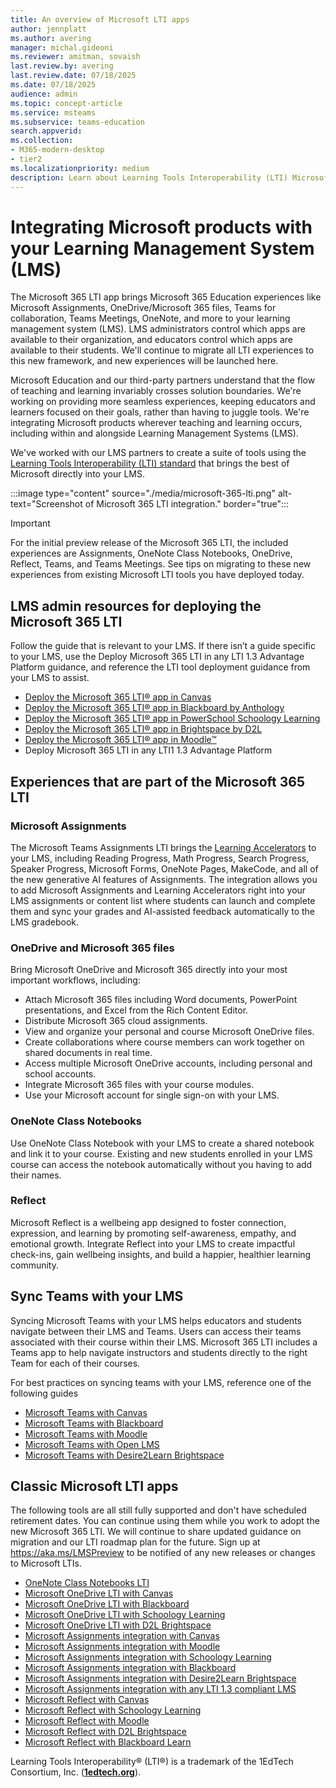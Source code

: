 ```yaml
---
title: An overview of Microsoft LTI apps
author: jennplatt
ms.author: avering
manager: michal.gideoni
ms.reviewer: amitman, sovaish
last.review.by: avering
last.review.date: 07/18/2025
ms.date: 07/18/2025
audience: admin
ms.topic: concept-article
ms.service: msteams
ms.subservice: teams-education
search.appverid: 
ms.collection: 
- M365-modern-desktop
- tier2
ms.localizationpriority: medium
description: Learn about Learning Tools Interoperability (LTI) Microsoft apps, and how they help educators when integrating Microsoft apps into their Learning Management System (LMS).
---
```


# Integrating Microsoft products with your Learning Management System (LMS)

The Microsoft 365 LTI app brings Microsoft 365 Education experiences like Microsoft Assignments, OneDrive/Microsoft 365 files, Teams for collaboration, Teams Meetings, OneNote, and more to your learning management system (LMS). LMS administrators control which apps are available to their organization, and educators control which apps are available to their students. We'll continue to migrate all LTI experiences to this new framework, and new experiences will be launched here.

Microsoft Education and our third-party partners understand that the flow of teaching and learning invariably crosses solution boundaries. We're working on providing more seamless experiences, keeping educators and learners focused on their goals, rather than having to juggle tools. We're integrating Microsoft products wherever teaching and learning occurs, including within and alongside Learning Management Systems (LMS).

We've worked with our LMS partners to create a suite of tools using the [Learning Tools Interoperability (LTI) standard](https://www.imsglobal.org/activity/learning-tools-interoperability) that brings the best of Microsoft directly into your LMS.

:::image type="content" source="./media/microsoft-365-lti.png" alt-text="Screenshot of Microsoft 365 LTI integration." border="true":::

> [!IMPORTANT]
> For the initial preview release of the Microsoft 365 LTI, the included experiences are Assignments, OneNote Class Notebooks, OneDrive, Reflect, Teams, and Teams Meetings. See tips on migrating to these new experiences from existing Microsoft LTI tools you have deployed today.
<!-- -->

## LMS admin resources for deploying the Microsoft 365 LTI

Follow the guide that is relevant to your LMS. If there isn’t a guide specific to your LMS, use the Deploy Microsoft 365 LTI in any LTI 1.3 Advantage Platform guidance, and reference the LTI tool deployment guidance from your LMS to assist.

- [Deploy the Microsoft 365 LTI® app in Canvas](microsoft-365-lti-canvas.md)
- [Deploy the Microsoft 365 LTI® app in Blackboard by Anthology](microsoft-365-lti-blackboard.md)
- [Deploy the Microsoft 365 LTI® app in PowerSchool Schoology Learning](microsoft-365-lti-schoology.md)
- [Deploy the Microsoft 365 LTI® app in Brightspace by D2L](microsoft-365-lti-brightspace.md)
- [Deploy the Microsoft 365 LTI® app in Moodle™](microsoft-365-lti-moodle.md)
- Deploy Microsoft 365 LTI in any LTI1 1.3 Advantage Platform
<!-- -->

## Experiences that are part of the Microsoft 365 LTI

### Microsoft Assignments

The Microsoft Teams Assignments LTI brings the [Learning Accelerators](https://www.microsoft.com/education/learning-tools/learning-accelerators) to your LMS, including Reading Progress, Math Progress, Search Progress, Speaker Progress, Microsoft Forms, OneNote Pages, MakeCode, and all of the new generative AI features of Assignments. The integration allows you to add Microsoft Assignments and Learning Accelerators right into your LMS assignments or content list where students can launch and complete them and sync your grades and AI-assisted feedback automatically to the LMS gradebook.

### OneDrive and Microsoft 365 files

Bring Microsoft OneDrive and Microsoft 365 directly into your most important workflows, including:

- Attach Microsoft 365 files including Word documents, PowerPoint presentations, and Excel from the Rich Content Editor.
- Distribute Microsoft 365 cloud assignments.
- View and organize your personal and course Microsoft OneDrive files.
- Create collaborations where course members can work together on shared documents in real time.
- Access multiple Microsoft OneDrive accounts, including personal and school accounts.
- Integrate Microsoft 365 files with your course modules.
- Use your Microsoft account for single sign-on with your LMS.

### OneNote Class Notebooks

Use OneNote Class Notebook with your LMS to create a shared notebook and link it to your course. Existing and new students enrolled in your LMS course can access the notebook automatically without you having to add their names.

### Reflect

Microsoft Reflect is a wellbeing app designed to foster connection, expression, and learning by promoting self-awareness, empathy, and emotional growth. Integrate Reflect into your LMS to create impactful check-ins, gain wellbeing insights, and build a happier, healthier learning community.

## Sync Teams with your LMS

Syncing Microsoft Teams with your LMS helps educators and students navigate between their LMS and Teams. Users can access their teams associated with their course within their LMS. Microsoft 365 LTI includes a Teams app to help navigate instructors and students directly to the right Team for each of their courses.

For best practices on syncing teams with your LMS, reference one of the following guides

- [Microsoft Teams with Canvas](teams-classes-with-canvas.md)
- [Microsoft Teams with Blackboard](teams-classes-with-blackboard.md)
- [Microsoft Teams with Moodle](teams-classes-meetings-with-moodle.md)
- [Microsoft Teams with Open LMS](open-lms-teams-classes-and-meetings.md)
- [Microsoft Teams with Desire2Learn Brightspace](teams-classes-meetings-with-brightspace.md)

## Classic Microsoft LTI apps

The following tools are all still fully supported and don't have scheduled retirement dates. You can continue using them while you work to adopt the new Microsoft 365 LTI. We will continue to share updated guidance on migration and our LTI roadmap plan for the future. Sign up at https://aka.ms/LMSPreview to be notified of any new releases or changes to Microsoft LTIs.

- [OneNote Class Notebooks LTI](https://onenote.com/LTI)
- [Microsoft OneDrive LTI with Canvas](onedrive-lti.md)
- [Microsoft OneDrive LTI with Blackboard](onedrive-lti-blackboard.md)
- [Microsoft OneDrive LTI with Schoology Learning](onedrive-lti-schoology.md)
- [Microsoft OneDrive LTI with D2L Brightspace](onedrive-lti-brightspace.md)
- [Microsoft Assignments integration with Canvas](teams-assignments-with-canvas.md)
- [Microsoft Assignments integration with Moodle](teams-assignments-with-moodle.md)
- [Microsoft Assignments integration with Schoology Learning](teams-assignments-with-schoology.md)
- [Microsoft Assignments integration with Blackboard](teams-assignments-with-blackboard.md)
- [Microsoft Assignments integration with Desire2Learn Brightspace](teams-assignments-with-brightspace.md)
- [Microsoft Assignments integration with any LTI 1.3 compliant LMS](teams-assignments-with-other-lms.md)
- [Microsoft Reflect with Canvas](reflect-lti-canvas.md)
- [Microsoft Reflect with Schoology Learning](reflect-lti-schoology.md)
- [Microsoft Reflect with Moodle](reflect-lti-moodle.md)
- [Microsoft Reflect with D2L Brightspace](reflect-lti-brightspace.md)
- [Microsoft Reflect with Blackboard Learn](reflect-lti-blackboard.md)

Learning Tools Interoperability® (LTI®) is a trademark of the 1EdTech Consortium, Inc. (**[**1edtech.org**](https://1edtech.org)**).
